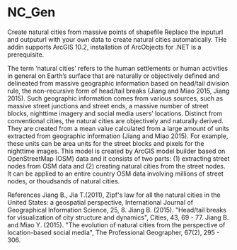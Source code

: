 # NC_Gen
Create natural cities from massive points of shapefile
Replace the inputurl and outputurl with your own data to create natural cities automatically.
THe addin supports ArcGIS 10.2, installation of ArcObjects for .NET is a prerequisite.

The term ‘natural cities’ refers to the human settlements or human activities in general on Earth’s surface that are naturally or objectively defined and delineated from massive geographic information based on head/tail division rule, the non-recursive form of head/tail breaks (Jiang and Miao 2015, Jiang 2015). Such geographic information comes from various sources, such as massive street junctions and street ends, a massive number of street blocks, nighttime imagery and social media users’ locations. Distinct from conventional cities, the natural cities are objectively and naturally derived. They are created from a mean value calculated from a large amount of units extracted from geographic information (Jiang and Miao 2015). For example, these units can be area units for the street blocks and pixels for the nighttime images. This model is created by ArcGIS model builder based on OpenStreetMap (OSM) data and it consists of two parts: (1) extracting street nodes from OSM data and (2) creating natural cities from the street nodes. It can be applied to an entire country OSM data involving millions of street nodes, or thoudsands of natural cities.

References
Jiang B., Jia T.(2011), Zipf's law for all the natural cities in the United States: a geospatial perspective, International Journal of Geographical Information Science, 25, 8.
Jiang B. (2015). "Head/tail breaks for visualization of city structure and dynamics", Cities, 43, 69 - 77.
Jiang B. and Miao Y. (2015). "The evolution of natural cities from the perspective of location-based social media", The Professional Geographer, 67(2), 295 - 306.

